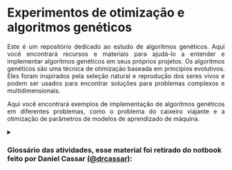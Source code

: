 # Experimentos de otimização e algoritmos genéticos
<p align="justify">
Este é um repositório dedicado ao estudo de algoritmos genéticos. Aqui você encontrará recursos e materiais para ajudá-lo a entender e implementar algoritmos genéticos em seus próprios projetos. Os algoritmos genéticos são uma técnica de otimização baseada em princípios evolutivos. Eles foram inspirados pela seleção natural e reprodução dos seres vivos e podem ser usados para encontrar soluções para problemas complexos e multidimensionais.
<p align="justify">
Aqui você encontrará exemplos de implementação de algoritmos genéticos em diferentes problemas, como o problema do caixeiro viajante e a otimização de parâmetros de modelos de aprendizado de máquina.


<details><summary><h3><b>Glossário das atividades, esse material foi retirado do notbook feito por Daniel Cassar <a href="https://github.com/drcassar"> (@drcassar)</a>:</h3></b></summary>

-   `Indivíduo`: um candidato para a solução do problema;

-   `População`: um conjunto de candidatos para a solução do problema;

-   `Gene`: um parâmetro que pertence a um indivíduo;

-   `Cromossomo` ou `genótipo`: um conjunto de genes;

-   `Geração`: cada população em uma busca genética faz parte de uma geração. A primeira geração é geralmente formada por indivíduos aleatórios (sorteados dentro do espaço de busca). As gerações seguintes são formadas por seleção, cruzamento e mutação da geração anterior. Um dos critérios de parada possíveis para um algoritmo genético é o número máximo de gerações;

-   `Função de aptidão` ou `função objetivo` ou `função fitness`: uma função que recebe um indivíduo e retorna o seu valor de aptidão. Em um problema de otimização, nós buscamos encontrar soluções que minimizam ou maximizam o valor de aptidão;

-   `Seleção`: processo onde utilizamos o valor de aptidão dos indivíduos para selecionar quais irão passar seus genes para a geração seguinte;

-   `Cruzamento`: processo onde o material genético de indivíduos selecionados é misturado;

-   `Mutação`: processo onde os genes dos indivíduos selecionados têm uma chance de alterar seu valor. A mutação é o único processo capaz de introduzir informação nova ao pool genético após o sorteio aleatório da primeira geração;

-   `Hall da fama`: conjunto dos $n$ indivíduos que obtiveram os melhores valores de aptidão durante o processo de busca.
